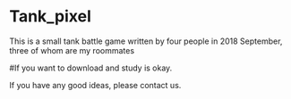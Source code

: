# Tank_pixel
This is a small tank battle game written by four people in 2018 September, three of whom are my roommates

#If you want to download and study is okay.

If you have any good ideas, please contact us. 
